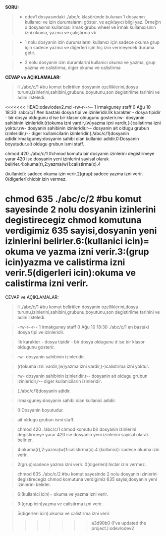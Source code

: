 **SORU:**


> - odev1 dosyasındaki ./abc/c klasöründe bulunan 1 dosyanın kullanıcı ve izin durumalarını göster. ve açıklayıcı bilgi yaz. Örneğin x dosyasının kullancısı irmak grubu wheel ve irmak kullanıcısının izni okuma, yazma ve çalıştırma vb. 


> - 1 nolu dosyanin  izin durumalarını kullanıcı için sadece okuma grup için sadece yazma ve diğerleri için hiç izin vermeyecek duruma getir.


> - 2 nolu dosyanin izin durumlarini kullanici okuma ve yazma, grup yazma ve calistirma, diger okuma ve calistirma


**CEVAP ve AÇIKLAMALAR:**


> ll ./abc/c/1 #bu komut belirtilen dosyanin ozelliklerini,dosya turunu,izinlerini,sahibini,grubunu,boyutunu,son degistirilme tarihini ve adini listeledi.


<<<<<<< HEAD:odev/odev2.md
-rw-r--r-- 1 irmakguney staff 0 Ağu 10 18:30 ./abc/c/1 #en bastaki dosya tipi ve izinleridir.İlk karakter - dosya tipidir - bir dosya oldugunu d ise bir klasor oldugunu gosterir.rw- dosyanin sahibinin izinleridir.(r)okuma izni vardir,(w)yazma izni vardir,(-)calistirma izni yoktur.rw- dosyanin sahibinin izinleridir.r-- dosyanin ait oldugu grubun izinleridir,r-- diger kullanicilarin izinleridir.(./abc/c/1)dosyanin adidir.irmakguney:dosyanin sahibi olan kullanici adidir.0:Dosyanin boyutudur.ait oldugu grubun ismi staff.


chmod 420 ./abc/c/1 #chmod komutu bir dosyanin izinlerini degistirmeye yarar 420 ise dosyanin yeni izinlerini sayisal olarak belirler.4:okuma(r),2:yazma(w)1:calistirma(x).4 


(kullanici): sadece okuma izin verir.2(grup):sadece yazma izni verir. 0(digerleri):hicbir izin vermez.


chmod 635 ./abc/c/2 #bu komut sayesinde 2 nolu dosyanin izinlerini degistirecegiz chmod komutuna verdigimiz 635 sayisi,dosyanin yeni izinlerini belirler.6:(kullanici icin)= okuma ve yazma izni verir.3:(grup icin)yazma ve calistirma izni verir.5(digerleri icin):okuma ve calistirma izni verir.
=======
CEVAP ve AÇIKLAMALAR:
>ll ./abc/c/1 #bu komut belirtilen dosyanin ozelliklerini,dosya turunu,izinlerini,sahibini,grubunu,boyutunu,son degistirilme tarihini ve adini listeledi.


> -rw-r--r-- 1 irmakguney staff 0 Ağu 10 18:30 ./abc/c/1 en bastaki dosya tipi ve izinleridir.


> İlk karakter - dosya tipidir - bir dosya oldugunu d ise bir klasor oldugunu gosterir.


> rw- dosyanin sahibinin izinleridir.


> (r)okuma izni vardir,(w)yazma izni vardir,(-)calistirma izni yoktur.


> rw- dosyanin sahibinin izinleridir.r-- dosyanin ait oldugu grubun izinleridir,r-- diger kullanicilarin izinleridir.


> (./abc/c/1)dosyanin adidir.


> irmakguney:dosyanin sahibi olan kullanici adidir.


> 0:Dosyanin boyutudur.


> ait oldugu grubun ismi staff.


> chmod 420 ./abc/c/1 chmod komutu bir dosyanin izinlerini degistirmeye yarar 420 ise dosyanin yeni izinlerini sayisal olarak belirler.


> 4:okuma(r),2:yazma(w)1:calistirma(x).4 
(kullanici): sadece okuma izin verir.


> 2(grup):sadece yazma izni verir. 0(digerleri):hicbir izin vermez.


> chmod 635 ./abc/c/2 #bu komut sayesinde 2 nolu dosyanin izinlerini degistirecegiz chmod komutuna verdigimiz 635 sayisi,dosyanin yeni izinlerini belirler.


> 6:(kullanici icin)= okuma ve yazma izni verir.


> 3:(grup icin)yazma ve calistirma izni verir.


> 5(digerleri icin):okuma ve calistirma izni verir.
>>>>>>> a3d90b0 (I've updated the project.):odev/odev2





